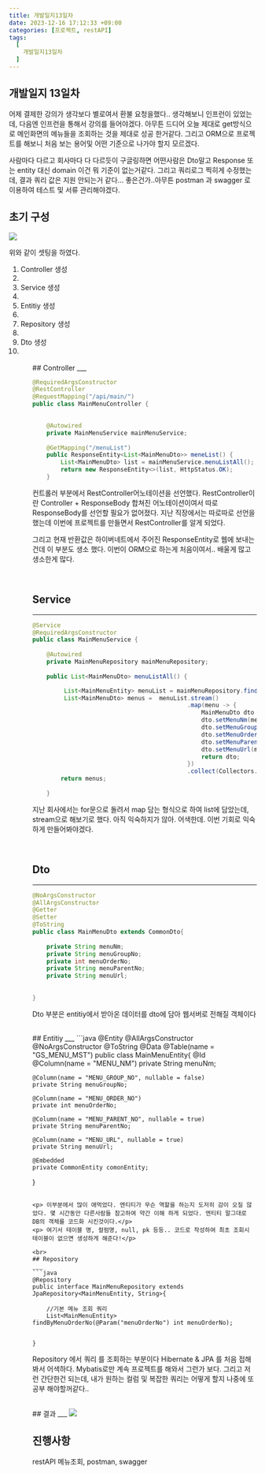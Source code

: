 ```yaml
---
title: 개발일지13일차
date: 2023-12-16 17:12:33 +09:00
categories: [프로젝트, restAPI]
tags:
  [
    개발일지13일차
  ]
---
```


## 개발일지 13일차
<p>어제 결제한 강의가 생각보다 별로여서 환불 요청을했다.. 생각해보니 인프런이 있었는데, 다음엔 인프런을 통해서 강의를 들어야겠다. 아무튼 드디어 오늘 제대로 get방식으로
메인화면의 메뉴들을 조회하는 것을 제대로 성공 한거같다. 그리고 ORM으로 프로젝트를 해보니 처음 보는 용어및 어떤 기준으로 나가야 할지 모르겠다.</p>
<p>사람마다 다르고 회사마다 다 다르듯이 구글링하면 어떤사람은 Dto말고 Response 또는 entity 대신 domain 이건 뭐 기준이 없는거같다. 그리고 쿼리로그 찍히게 수정했는데, 
결과 쿼리 값은 지원 안되는거 같다... 좋은건가..아무튼 postman 과 swagger 로 이용하여 테스트 및 서류 관리해야겠다.</p>


## 초기 구성
<img src="/assets/img/favicons/package.png">

위와 같이 셋팅을 하였다.
<ol>
	<li>Controller 생성<li>
	<li>Service 생성<li>
	<li>Entitiy 생성<li>
	<li>Repository 생성<li>
	<li>Dto 생성<li>
<ol>

<br>
## Controller
___

```java
@RequiredArgsConstructor
@RestController
@RequestMapping("/api/main/")	
public class MainMenuController {

	
	@Autowired
	private MainMenuService mainMenuService;
	
	@GetMapping("/menuList")
	public ResponseEntity<List<MainMenuDto>> meneList() {
		List<MainMenuDto> list = mainMenuService.menuListAll();
		return new ResponseEntity<>(list, HttpStatus.OK);
	}
```

<p> 컨트롤러 부분에서 RestController어노테이션을 선언했다. RestController이란 Controller + ResponseBody 합쳐진 어노테이션이여서 따로 ResponseBody를 선언할 필요가 없어졌다.
    지난 직장에서는 따로따로 선언을 했는데 이번에 프로젝트를 만들면서 RestController를 알게 되었다.</p>
<p> 그리고 현재 반환값은 하이버네트에서 주어진 ResponseEntity로 웹에 보내는 건데 이 부분도 생소 했다. 이번이 ORM으로 하는게 처음이여서.. 배울게 많고 생소한게 많다.</p>

<br>

## Service
___
```java
@Service
@RequiredArgsConstructor
public class MainMenuService {
	
	@Autowired
	private MainMenuRepository mainMenuRepository;
	 
	public List<MainMenuDto> menuListAll() {

		 List<MainMenuEntity> menuList = mainMenuRepository.findByMenuOrderNo(1);
		 List<MainMenuDto> menus =  menuList.stream()
										    .map(menu -> {
										        MainMenuDto dto = new MainMenuDto();
										        dto.setMenuNm(menu.getMenuNm());
										        dto.setMenuGroupNo(menu.getMenuGroupNo());
										        dto.setMenuOrderNo(menu.getMenuOrderNo());
										        dto.setMenuParentNo(menu.getMenuParentNo());
										        dto.setMenuUrl(menu.getMenuUrl());
										        return dto;
										    })
										    .collect(Collectors.toList());
        return menus;
        
	}
```
<p> 지난 회사에서는 for문으로 돌려서 map 담는 형식으로 하여 list에 담았는데, stream으로 해보기로 했다. 아직 익숙하지가 않아. 어색한데. 이번 기회로 익숙하게 만들어봐야겠다.</p>

<br>

## Dto
___
```java
@NoArgsConstructor
@AllArgsConstructor
@Getter
@Setter
@ToString
public class MainMenuDto extends CommonDto{
	
	private String menuNm;
	private String menuGroupNo;
	private int menuOrderNo;
	private String menuParentNo;
	private String menuUrl;
	
	
}
```

<p> Dto 부분은 entitiy에서 받아온 데이터를 dto에 담아 웹서버로 전해질 객체이다</p>

<br>
## Entitiy
___
```java
@Entity
@AllArgsConstructor
@NoArgsConstructor
@ToString
@Data	
@Table(name = "GS_MENU_MST")
public class MainMenuEntity{
	@Id
	@Column(name = "MENU_NM")
	private String menuNm;
	
	@Column(name = "MENU_GROUP_NO", nullable = false)
    private String menuGroupNo;

    @Column(name = "MENU_ORDER_NO")
    private int menuOrderNo;

    @Column(name = "MENU_PARENT_NO", nullable = true)
    private String menuParentNo;
    
    @Column(name = "MENU_URL", nullable = true)
    private String menuUrl;
   	
    @Embedded
    private CommonEntity comonEntity;

    
}
```

<p> 이부분에서 많이 애먹었다. 엔티티가 무슨 역할을 하는지 도저히 감이 오질 않았다. 몇 시간동안 다른사람들 참고하여 약간 이해 하게 되었다. 엔티티 말그대로 DB의 객체를 코드화 시킨것이다.</p>
<p> 여기서 테이블 명, 컬럼명, null, pk 등등.. 코드로 작성하여 최초 조회시 테이블이 없으면 생성하게 해준다!</p>

<br>
## Repository
___
```java
@Repository	
public interface MainMenuRepository extends JpaRepository<MainMenuEntity, String>{
	
	//기본 메뉴 조회 쿼리
   	List<MainMenuEntity> findByMenuOrderNo(@Param("menuOrderNo") int menuOrderNo);


}
```

<p> Repository 에서 쿼리 를 조회하는 부분이다 Hibernate & JPA 를 처음 접해봐서 어색하다. Mybatis로만 계속 프로젝트를 해와서 그런가 보다. 
그리고 저런 간단한건 되는데, 내가 원하는 컬럼 및 복잡한 쿼리는 어떻게 할지 나중에 또 공부 해야할꺼같다..</p> 

<br>
## 결과
___
<img src="/assets/img/favicons/menuListResult.png">

## 진행사항

<p>restAPI 메뉴조회, postman, swagger </p>







